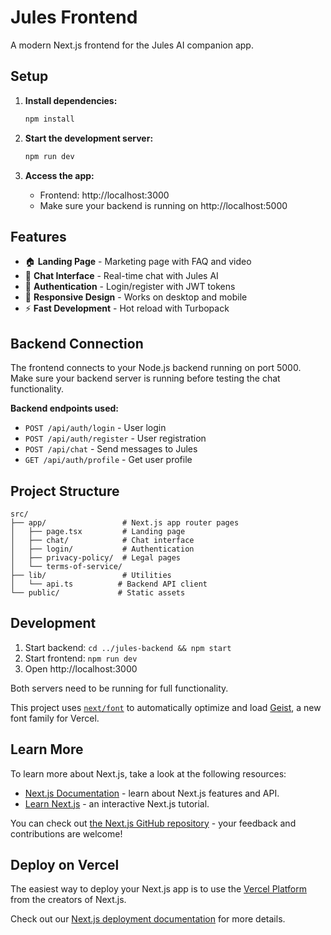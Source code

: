 # Jules Frontend

A modern Next.js frontend for the Jules AI companion app.

## Setup

1. **Install dependencies:**
   ```bash
   npm install
   ```

2. **Start the development server:**
   ```bash
   npm run dev
   ```

3. **Access the app:**
   - Frontend: http://localhost:3000
   - Make sure your backend is running on http://localhost:5000

## Features

- 🏠 **Landing Page** - Marketing page with FAQ and video
- 💬 **Chat Interface** - Real-time chat with Jules AI
- 🔐 **Authentication** - Login/register with JWT tokens
- 📱 **Responsive Design** - Works on desktop and mobile
- ⚡ **Fast Development** - Hot reload with Turbopack

## Backend Connection

The frontend connects to your Node.js backend running on port 5000. Make sure your backend server is running before testing the chat functionality.

**Backend endpoints used:**
- `POST /api/auth/login` - User login
- `POST /api/auth/register` - User registration  
- `POST /api/chat` - Send messages to Jules
- `GET /api/auth/profile` - Get user profile

## Project Structure

```
src/
├── app/                 # Next.js app router pages
│   ├── page.tsx         # Landing page
│   ├── chat/            # Chat interface
│   ├── login/           # Authentication
│   ├── privacy-policy/  # Legal pages
│   └── terms-of-service/
├── lib/                 # Utilities
│   └── api.ts          # Backend API client
└── public/             # Static assets
```

## Development

1. Start backend: `cd ../jules-backend && npm start`
2. Start frontend: `npm run dev`
3. Open http://localhost:3000

Both servers need to be running for full functionality.

This project uses [`next/font`](https://nextjs.org/docs/app/building-your-application/optimizing/fonts) to automatically optimize and load [Geist](https://vercel.com/font), a new font family for Vercel.

## Learn More

To learn more about Next.js, take a look at the following resources:

- [Next.js Documentation](https://nextjs.org/docs) - learn about Next.js features and API.
- [Learn Next.js](https://nextjs.org/learn) - an interactive Next.js tutorial.

You can check out [the Next.js GitHub repository](https://github.com/vercel/next.js) - your feedback and contributions are welcome!

## Deploy on Vercel

The easiest way to deploy your Next.js app is to use the [Vercel Platform](https://vercel.com/new?utm_medium=default-template&filter=next.js&utm_source=create-next-app&utm_campaign=create-next-app-readme) from the creators of Next.js.

Check out our [Next.js deployment documentation](https://nextjs.org/docs/app/building-your-application/deploying) for more details.
